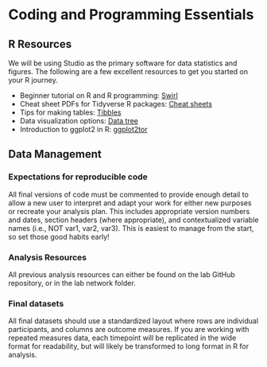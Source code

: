 # Coding and Programming Essentials

## R Resources
We will be using Studio as the primary software for data statistics and figures. The following are a few excellent resources to get you started on your R journey.

* Beginner tutorial on R and R programming: [Swirl](http://swirlstats.com)
* Cheat sheet PDFs for Tidyverse R packages: [Cheat sheets](https://rstudio.com/resources/cheatsheets/)
* Tips for making tables: [Tibbles](https://rfortherestofus.com/2019/11/how-to-make-beautiful-tables-in-r/)
* Data visualization options: [Data tree](https://www.data-to-viz.com/)
* Introduction to ggplot2 in R: [ggplot2tor](https://ggplot2tutor.com/beginner_tutorial/beginner_tutorial/)


## Data Management

### Expectations for reproducible code
All final versions of code must be commented to provide enough detail to allow a new user to interpret and adapt your work for either new purposes or recreate your analysis plan. This includes appropriate version numbers and dates, section headers (where appropriate), and contextualized variable names (i.e., NOT var1, var2, var3). This is easiest to manage from the start, so set those good habits early!

### Analysis Resources
All previous analysis resources can either be found on the lab GitHub repository, or in the lab network folder.

### Final datasets
All final datasets should use a standardized layout where rows are individual participants, and columns are outcome measures. If you are working with repeated measures data, each timepoint will be replicated in the wide format for readability, but will likely be transformed to long format in R for analysis.
